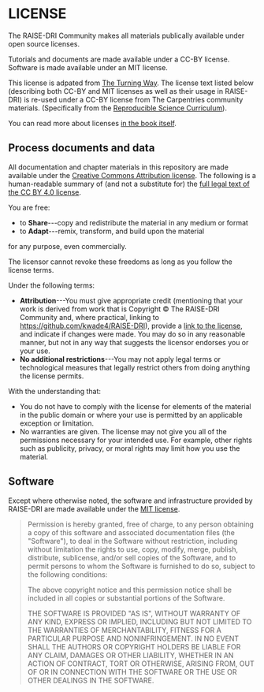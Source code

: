 # LICENSE
The RAISE-DRI Community makes all materials publically available under open source licenses. 

Tutorials and documents are made available under a CC-BY license. 
Software is made available under an MIT license.

This license is adpated from [The Turning Way](https://github.com/the-turing-way/the-turing-way?tab=License-1-ov-file). The  license text listed below (describing both CC-BY and MIT licenses as well as their usage in RAISE-DRI) is re-used under a CC-BY license from The Carpentries community materials.
(Specifically from the [Reproducible Science Curriculum](https://github.com/Reproducible-Science-Curriculum/sharing-RR-Jupyter/blob/gh-pages/LICENSE.md)).

You can read more about licenses [in the book itself](https://book.the-turing-way.org/reproducible-research/licensing.html).


## Process documents and data

All documentation and chapter materials in this repository are made available under the [Creative Commons Attribution license][cc-by-human].
The following is a human-readable summary of (and not a substitute for) the [full legal text of the CC BY 4.0 license][cc-by-legal].

You are free:

* to **Share**---copy and redistribute the material in any medium or format
* to **Adapt**---remix, transform, and build upon the material

for any purpose, even commercially.

The licensor cannot revoke these freedoms as long as you follow the license terms.

Under the following terms:

* **Attribution**---You must give appropriate credit (mentioning that your work is derived from work that is Copyright © The RAISE-DRI Community and, where practical, linking to https://github.com/kwade4/RAISE-DRI), provide a [link to the license][cc-by-human], and indicate if changes were made.
  You may do so in any reasonable manner, but not in any way that suggests the licensor endorses you or your use.
* **No additional restrictions**---You may not apply legal terms or technological measures that legally restrict others from doing
anything the license permits.
  
With the understanding that:

* You do not have to comply with the license for elements of the material in the public domain or where your use is permitted by an
  applicable exception or limitation.
* No warranties are given. The license may not give you all of the permissions necessary for your intended use.
  For example, other rights such as publicity, privacy, or moral rights may limit how you use the material.

## Software

Except where otherwise noted, the software and infrastructure provided by RAISE-DRI are made available under the [MIT license][mit-license].

> Permission is hereby granted, free of charge, to any person obtaining
> a copy of this software and associated documentation files (the
> "Software"), to deal in the Software without restriction, including
> without limitation the rights to use, copy, modify, merge, publish,
> distribute, sublicense, and/or sell copies of the Software, and to
> permit persons to whom the Software is furnished to do so, subject to
> the following conditions:
>
> The above copyright notice and this permission notice shall be
> included in all copies or substantial portions of the Software.
> 
> THE SOFTWARE IS PROVIDED "AS IS", WITHOUT WARRANTY OF ANY KIND,
> EXPRESS OR IMPLIED, INCLUDING BUT NOT LIMITED TO THE WARRANTIES OF
> MERCHANTABILITY, FITNESS FOR A PARTICULAR PURPOSE AND
> NONINFRINGEMENT. IN NO EVENT SHALL THE AUTHORS OR COPYRIGHT HOLDERS BE
> LIABLE FOR ANY CLAIM, DAMAGES OR OTHER LIABILITY, WHETHER IN AN ACTION
> OF CONTRACT, TORT OR OTHERWISE, ARISING FROM, OUT OF OR IN CONNECTION
> WITH THE SOFTWARE OR THE USE OR OTHER DEALINGS IN THE SOFTWARE.

[cc-by-human]: https://creativecommons.org/licenses/by/4.0/
[cc-by-legal]: https://creativecommons.org/licenses/by/4.0/legalcode
[mit-license]: https://opensource.org/licenses/mit-license.html

